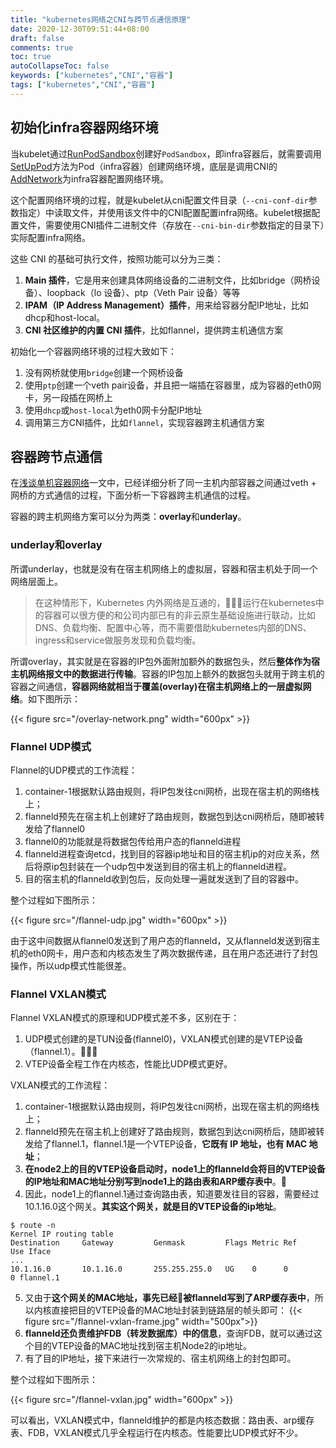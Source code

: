 ```yaml
---
title: "kubernetes网络之CNI与跨节点通信原理"
date: 2020-12-30T09:51:44+08:00
draft: false
comments: true
toc: true
autoCollapseToc: false
keywords: ["kubernetes","CNI","容器"]
tags: ["kubernetes","CNI","容器"]
---
```


## 初始化infra容器网络环境

当kubelet通过[RunPodSandbox](https://github.com/kubernetes/kubernetes/blob/master/staging/src/k8s.io/cri-api/pkg/apis/services.go#L66)创建好`PodSandbox`，即infra容器后，就需要调用[SetUpPod](https://github.com/kubernetes/kubernetes/blob/master/pkg/kubelet/dockershim/network/plugins.go#L73)方法为Pod（infra容器）创建网络环境，底层是调用CNI的[AddNetwork](https://github.com/containernetworking/cni/blob/master/libcni/api.go#L80)为infra容器配置网络环境。

这个配置网络环境的过程，就是kubelet从cni配置文件目录（`--cni-conf-dir`参数指定）中读取文件，并使用该文件中的CNI配置配置infra网络。kubelet根据配置文件，需要使用CNI插件二进制文件（存放在`--cni-bin-dir`参数指定的目录下）实际配置infra网络。

这些 CNI 的基础可执行文件，按照功能可以分为三类：

1. **Main 插件**，它是用来创建具体网络设备的二进制文件，比如bridge（网桥设备）、loopback（lo 设备）、ptp（Veth Pair 设备）等等
2. **IPAM（IP Address Management）插件**，用来给容器分配IP地址，比如dhcp和host-local。
3. **CNI 社区维护的内置 CNI 插件**，比如flannel，提供跨主机通信方案

初始化一个容器网络环境的过程大致如下：

1. 没有网桥就使用`bridge`创建一个网桥设备
2. 使用`ptp`创建一个veth pair设备，并且把一端插在容器里，成为容器的eth0网卡，另一段插在网桥上
3. 使用`dhcp`或`host-local`为eth0网卡分配IP地址
4. 调用第三方CNI插件，比如`flannel`，实现容器跨主机通信方案

## 容器跨节点通信

在[浅谈单机容器网络](https://cvvz.github.io/post/container-network/)一文中，已经详细分析了同一主机内部容器之间通过veth + 网桥的方式通信的过程，下面分析一下容器跨主机通信的过程。

容器的跨主机网络方案可以分为两类：**overlay**和**underlay**。

### underlay和overlay

所谓underlay，也就是没有在宿主机网络上的虚拟层，容器和宿主机处于同一个网络层面上。

> 在这种情形下，Kubernetes 内外网络是互通的，运行在kubernetes中的容器可以很方便的和公司内部已有的非云原生基础设施进行联动，比如DNS、负载均衡、配置中心等，而不需要借助kubernetes内部的DNS、ingress和service做服务发现和负载均衡。

所谓overlay，其实就是在容器的IP包外面附加额外的数据包头，然后**整体作为宿主机网络报文中的数据进行传输**。容器的IP包加上额外的数据包头就用于跨主机的容器之间通信，**容器网络就相当于覆盖(overlay)在宿主机网络上的一层虚拟网络**。如下图所示：

{{< figure src="/overlay-network.png" width="600px" >}}

### Flannel UDP模式
  
  Flannel的UDP模式的工作流程：

  1. container-1根据默认路由规则，将IP包发往cni网桥，出现在宿主机的网络栈上；
  2. flanneld预先在宿主机上创建好了路由规则，数据包到达cni网桥后，随即被转发给了flannel0
  3. flannel0的功能就是将数据包传给用户态的flanneld进程
  4. flanneld进程查询etcd，找到目的容器ip地址和目的宿主机ip的对应关系，然后将原ip包封装在一个udp包中发送到目的宿主机上的flanneld进程。
  5. 目的宿主机的flanneld收到包后，反向处理一遍就发送到了目的容器中。
  
  整个过程如下图所示：

  {{< figure src="/flannel-udp.jpg" width="600px" >}}

  由于这中间数据从flannel0发送到了用户态的flanneld，又从flanneld发送到宿主机的eth0网卡，用户态和内核态发生了两次数据传递，且在用户态还进行了封包操作，所以udp模式性能很差。
  
### Flannel VXLAN模式

  Flannel VXLAN模式的原理和UDP模式差不多，区别在于：
  
  1. UDP模式创建的是TUN设备(flannel0)，VXLAN模式创建的是VTEP设备（flannel.1）。
  2. VTEP设备全程工作在内核态，性能比UDP模式更好。
  
  VXLAN模式的工作流程：

  1. container-1根据默认路由规则，将IP包发往cni网桥，出现在宿主机的网络栈上；
  2. flanneld预先在宿主机上创建好了路由规则，数据包到达cni网桥后，随即被转发给了flannel.1，flannel.1是一个VTEP设备，**它既有 IP 地址，也有 MAC 地址**；
  3. **在node2上的目的VTEP设备启动时，node1上的flanneld会将目的VTEP设备的IP地址和MAC地址分别写到node1上的路由表和ARP缓存表中**。
  4. 因此，node1上的flannel.1通过查询路由表，知道要发往目的容器，需要经过10.1.16.0这个网关。**其实这个网关，就是目的VTEP设备的ip地址**。
  ```shell
  $ route -n
  Kernel IP routing table
  Destination     Gateway         Genmask         Flags Metric Ref    Use Iface
  ...
  10.1.16.0       10.1.16.0       255.255.255.0   UG    0      0        0 flannel.1
  ```
  5. 又由于**这个网关的MAC地址，事先已经被flanneld写到了ARP缓存表中**，所以内核直接把目的VTEP设备的MAC地址封装到链路层的帧头即可：
  {{< figure src="/flannel-vxlan-frame.jpg" width="500px">}}
  6. **flanneld还负责维护FDB（转发数据库）中的信息**，查询FDB，就可以通过这个目的VTEP设备的MAC地址找到宿主机Node2的ip地址。
  7. 有了目的IP地址，接下来进行一次常规的、宿主机网络上的封包即可。

  整个过程如下图所示：

  {{< figure src="/flannel-vxlan.jpg" width="600px" >}}

  可以看出，VXLAN模式中，flanneld维护的都是内核态数据：路由表、arp缓存表、FDB，VXLAN模式几乎全程运行在内核态。性能要比UDP模式好不少。
